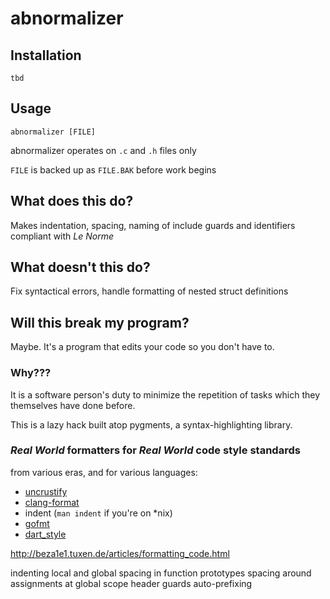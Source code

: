 # abnormalizer

## Installation

`tbd`

## Usage

`abnormalizer [FILE]`

abnormalizer operates on `.c` and `.h` files only

`FILE` is backed up as `FILE.BAK` before work begins

## What does this do?

Makes indentation, spacing, naming of include guards and identifiers compliant with *Le Norme*

## What doesn't this do?

Fix syntactical errors, handle formatting of nested struct definitions

## Will this break my program?

Maybe.  It's a program that edits your code so you don't have to. 

### Why???

It is a software person's duty to minimize the repetition of tasks which they themselves have done before.

This is a lazy hack built atop pygments, a syntax-highlighting library.

### *Real World* formatters for *Real World* code style standards

from various eras, and for various languages:

- [uncrustify](https://github.com/uncrustify/uncrustify)
- [clang-format](https://clang.llvm.org/docs/ClangFormat.html)
- indent (`man indent` if you're on *nix)
- [gofmt](https://golang.org/cmd/gofmt/)
- [dart_style](https://github.com/dart-lang/dart_style)


http://beza1e1.tuxen.de/articles/formatting_code.html

indenting local and global
spacing in function prototypes
spacing around assignments at global scope
header guards
auto-prefixing